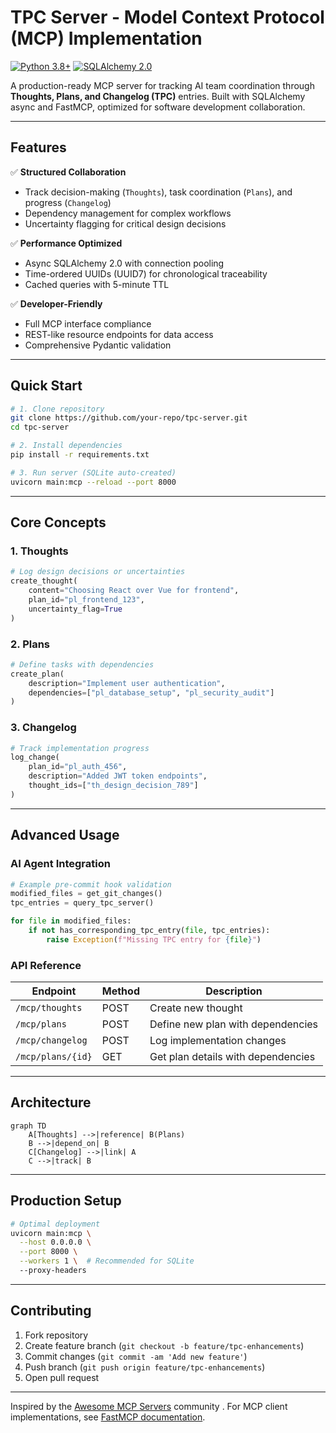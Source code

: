 # TPC Server - Model Context Protocol (MCP) Implementation

[![Python 3.8+](https://img.shields.io/badge/python-3.8+-blue.svg)](https://www.python.org/downloads/)
[![SQLAlchemy 2.0](https://img.shields.io/badge/SQLAlchemy-2.0-green.svg)](https://www.sqlalchemy.org/)

A production-ready MCP server for tracking AI team coordination through **Thoughts, Plans, and Changelog (TPC)** entries. Built with SQLAlchemy async and FastMCP, optimized for software development collaboration.

---

## Features

✅ **Structured Collaboration**  
- Track decision-making (`Thoughts`), task coordination (`Plans`), and progress (`Changelog`)  
- Dependency management for complex workflows  
- Uncertainty flagging for critical design decisions  

✅ **Performance Optimized**  
- Async SQLAlchemy 2.0 with connection pooling  
- Time-ordered UUIDs (UUID7) for chronological traceability  
- Cached queries with 5-minute TTL  

✅ **Developer-Friendly**  
- Full MCP interface compliance  
- REST-like resource endpoints for data access  
- Comprehensive Pydantic validation  

---

## Quick Start

```bash
# 1. Clone repository
git clone https://github.com/your-repo/tpc-server.git
cd tpc-server

# 2. Install dependencies
pip install -r requirements.txt

# 3. Run server (SQLite auto-created)
uvicorn main:mcp --reload --port 8000
```

---

## Core Concepts

### 1. Thoughts
```python
# Log design decisions or uncertainties
create_thought(
    content="Choosing React over Vue for frontend",
    plan_id="pl_frontend_123",
    uncertainty_flag=True
)
```

### 2. Plans
```python
# Define tasks with dependencies
create_plan(
    description="Implement user authentication",
    dependencies=["pl_database_setup", "pl_security_audit"]
)
```

### 3. Changelog
```python
# Track implementation progress
log_change(
    plan_id="pl_auth_456",
    description="Added JWT token endpoints",
    thought_ids=["th_design_decision_789"]
)
```

---

## Advanced Usage

### AI Agent Integration
```python
# Example pre-commit hook validation
modified_files = get_git_changes()
tpc_entries = query_tpc_server()

for file in modified_files:
    if not has_corresponding_tpc_entry(file, tpc_entries):
        raise Exception(f"Missing TPC entry for {file}")
```

### API Reference
| Endpoint               | Method | Description                          |
|------------------------|--------|--------------------------------------|
| `/mcp/thoughts`        | POST   | Create new thought                   |
| `/mcp/plans`           | POST   | Define new plan with dependencies    |
| `/mcp/changelog`       | POST   | Log implementation changes           |
| `/mcp/plans/{id}`      | GET    | Get plan details with dependencies   |

---

## Architecture

```mermaid
graph TD
    A[Thoughts] -->|reference| B(Plans)
    B -->|depend_on| B
    C[Changelog] -->|link| A
    C -->|track| B
```

---

## Production Setup

```bash
# Optimal deployment
uvicorn main:mcp \
  --host 0.0.0.0 \
  --port 8000 \
  --workers 1 \  # Recommended for SQLite
  --proxy-headers
```

---

## Contributing

1. Fork repository
2. Create feature branch (`git checkout -b feature/tpc-enhancements`)
3. Commit changes (`git commit -am 'Add new feature'`)
4. Push branch (`git push origin feature/tpc-enhancements`)
5. Open pull request

---

Inspired by the [Awesome MCP Servers](https://github.com/wong2/awesome-mcp-servers) community . For MCP client implementations, see [FastMCP documentation](https://github.com/modelcontextprotocol/servers).
